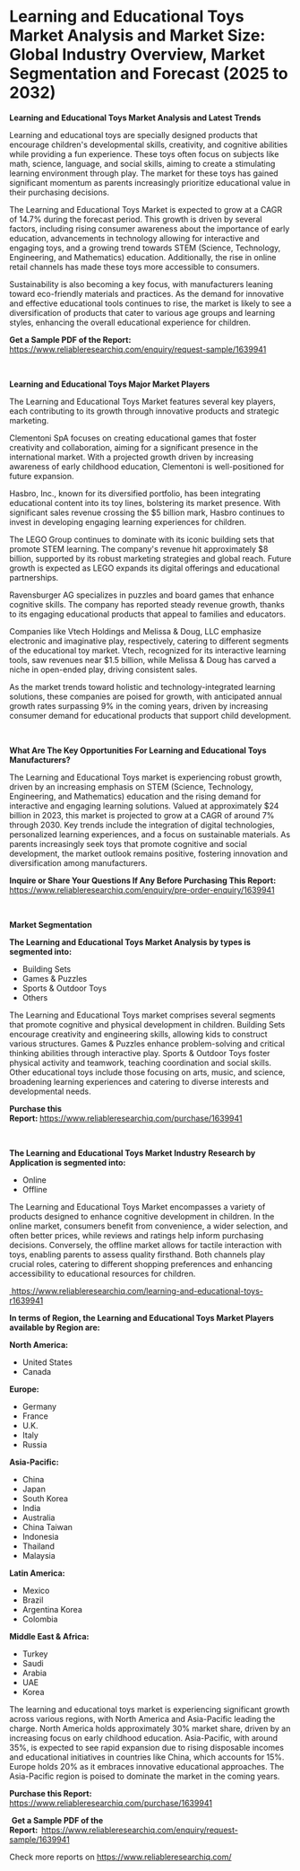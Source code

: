 <p><h1>Learning and Educational Toys Market Analysis and Market Size: Global Industry Overview, Market Segmentation and Forecast (2025 to 2032)</h1></p><p><strong>Learning and Educational Toys Market Analysis and Latest Trends</strong></p>
<p><p>Learning and educational toys are specially designed products that encourage children's developmental skills, creativity, and cognitive abilities while providing a fun experience. These toys often focus on subjects like math, science, language, and social skills, aiming to create a stimulating learning environment through play. The market for these toys has gained significant momentum as parents increasingly prioritize educational value in their purchasing decisions.</p><p>The Learning and Educational Toys Market is expected to grow at a CAGR of 14.7% during the forecast period. This growth is driven by several factors, including rising consumer awareness about the importance of early education, advancements in technology allowing for interactive and engaging toys, and a growing trend towards STEM (Science, Technology, Engineering, and Mathematics) education. Additionally, the rise in online retail channels has made these toys more accessible to consumers. </p><p>Sustainability is also becoming a key focus, with manufacturers leaning toward eco-friendly materials and practices. As the demand for innovative and effective educational tools continues to rise, the market is likely to see a diversification of products that cater to various age groups and learning styles, enhancing the overall educational experience for children.</p></p>
<p><strong>Get a Sample PDF of the Report:&nbsp;</strong> <a href="https://www.reliableresearchiq.com/enquiry/request-sample/1639941?utm_campaign=2443&utm_medium=2&utm_source=Github&utm_content=ia&utm_term=04042025&utm_id=learning-and-educational-toys">https://www.reliableresearchiq.com/enquiry/request-sample/1639941</a></p>
<p>&nbsp;</p>
<p><strong>Learning and Educational Toys Major Market Players</strong></p>
<p><p>The Learning and Educational Toys Market features several key players, each contributing to its growth through innovative products and strategic marketing. </p><p>Clementoni SpA focuses on creating educational games that foster creativity and collaboration, aiming for a significant presence in the international market. With a projected growth driven by increasing awareness of early childhood education, Clementoni is well-positioned for future expansion.</p><p>Hasbro, Inc., known for its diversified portfolio, has been integrating educational content into its toy lines, bolstering its market presence. With significant sales revenue crossing the $5 billion mark, Hasbro continues to invest in developing engaging learning experiences for children.</p><p>The LEGO Group continues to dominate with its iconic building sets that promote STEM learning. The company's revenue hit approximately $8 billion, supported by its robust marketing strategies and global reach. Future growth is expected as LEGO expands its digital offerings and educational partnerships.</p><p>Ravensburger AG specializes in puzzles and board games that enhance cognitive skills. The company has reported steady revenue growth, thanks to its engaging educational products that appeal to families and educators.</p><p>Companies like Vtech Holdings and Melissa & Doug, LLC emphasize electronic and imaginative play, respectively, catering to different segments of the educational toy market. Vtech, recognized for its interactive learning tools, saw revenues near $1.5 billion, while Melissa & Doug has carved a niche in open-ended play, driving consistent sales.</p><p>As the market trends toward holistic and technology-integrated learning solutions, these companies are poised for growth, with anticipated annual growth rates surpassing 9% in the coming years, driven by increasing consumer demand for educational products that support child development.</p></p>
<p>&nbsp;</p>
<p><strong>What Are The Key Opportunities For Learning and Educational Toys Manufacturers?</strong></p>
<p><p>The Learning and Educational Toys market is experiencing robust growth, driven by an increasing emphasis on STEM (Science, Technology, Engineering, and Mathematics) education and the rising demand for interactive and engaging learning solutions. Valued at approximately $24 billion in 2023, this market is projected to grow at a CAGR of around 7% through 2030. Key trends include the integration of digital technologies, personalized learning experiences, and a focus on sustainable materials. As parents increasingly seek toys that promote cognitive and social development, the market outlook remains positive, fostering innovation and diversification among manufacturers.</p></p>
<p><strong>Inquire or Share Your Questions If Any Before Purchasing This Report:</strong> <a href="https://www.reliableresearchiq.com/enquiry/pre-order-enquiry/1639941?utm_campaign=2443&utm_medium=2&utm_source=Github&utm_content=ia&utm_term=04042025&utm_id=learning-and-educational-toys">https://www.reliableresearchiq.com/enquiry/pre-order-enquiry/1639941</a></p>
<p>&nbsp;</p>
<p><strong>Market Segmentation</strong></p>
<p><strong>The Learning and Educational Toys Market Analysis by types is segmented into:</strong></p>
<p><ul><li>Building Sets</li><li>Games & Puzzles</li><li>Sports & Outdoor Toys</li><li>Others</li></ul></p>
<p><p>The Learning and Educational Toys market comprises several segments that promote cognitive and physical development in children. Building Sets encourage creativity and engineering skills, allowing kids to construct various structures. Games & Puzzles enhance problem-solving and critical thinking abilities through interactive play. Sports & Outdoor Toys foster physical activity and teamwork, teaching coordination and social skills. Other educational toys include those focusing on arts, music, and science, broadening learning experiences and catering to diverse interests and developmental needs.</p></p>
<p><strong>Purchase this Report:&nbsp;</strong><a href="https://www.reliableresearchiq.com/purchase/1639941?utm_campaign=2443&utm_medium=2&utm_source=Github&utm_content=ia&utm_term=04042025&utm_id=learning-and-educational-toys">https://www.reliableresearchiq.com/purchase/1639941</a></p>
<p>&nbsp;</p>
<p><strong>The Learning and Educational Toys Market Industry Research by Application is segmented into:</strong></p>
<p><ul><li>Online</li><li>Offline</li></ul></p>
<p><p>The Learning and Educational Toys Market encompasses a variety of products designed to enhance cognitive development in children. In the online market, consumers benefit from convenience, a wider selection, and often better prices, while reviews and ratings help inform purchasing decisions. Conversely, the offline market allows for tactile interaction with toys, enabling parents to assess quality firsthand. Both channels play crucial roles, catering to different shopping preferences and enhancing accessibility to educational resources for children.</p></p>
<p><a href="https://www.reliableresearchiq.com/learning-and-educational-toys-r1639941?utm_campaign=2443&utm_medium=2&utm_source=Github&utm_content=ia&utm_term=04042025&utm_id=learning-and-educational-toys">&nbsp;https://www.reliableresearchiq.com/learning-and-educational-toys-r1639941</a></p>
<p><strong>In terms of Region, the Learning and Educational Toys Market Players available by Region are:</strong></p>
<p>
    <p> <strong> North America: </strong>
        <ul>
            <li>United States</li>
            <li>Canada</li>
        </ul>
        </p> 
    <p> <strong> Europe: </strong>
        <ul>
            <li>Germany</li>
            <li>France</li>
            <li>U.K.</li>
            <li>Italy</li>
            <li>Russia</li>
        </ul>
        </p> 
    <p> <strong> Asia-Pacific: </strong>
        <ul>
            <li>China</li>
            <li>Japan</li>
            <li>South Korea</li>
            <li>India</li>
            <li>Australia</li>
            <li>China Taiwan</li>
            <li>Indonesia</li>
            <li>Thailand</li>
            <li>Malaysia</li>
        </ul>
        </p> 
    <p> <strong> Latin America: </strong>
        <ul>
            <li>Mexico</li>
            <li>Brazil</li>
            <li>Argentina Korea</li>
            <li>Colombia</li>
        </ul>
        </p> 
    <p> <strong> Middle East & Africa: </strong>
        <ul>
            <li>Turkey</li>
            <li>Saudi</li>
            <li>Arabia</li>
            <li>UAE</li>
            <li>Korea</li>
        </ul>
    </p>
    </p>
<p><p>The learning and educational toys market is experiencing significant growth across various regions, with North America and Asia-Pacific leading the charge. North America holds approximately 30% market share, driven by an increasing focus on early childhood education. Asia-Pacific, with around 35%, is expected to see rapid expansion due to rising disposable incomes and educational initiatives in countries like China, which accounts for 15%. Europe holds 20% as it embraces innovative educational approaches. The Asia-Pacific region is poised to dominate the market in the coming years.</p></p>
<p><strong>Purchase this Report: </strong><a href="https://www.reliableresearchiq.com/purchase/1639941?utm_campaign=2443&utm_medium=2&utm_source=Github&utm_content=ia&utm_term=04042025&utm_id=learning-and-educational-toys">https://www.reliableresearchiq.com/purchase/1639941</a></p>
<p>&nbsp;<strong>Get a Sample PDF of the Report:&nbsp;&nbsp;</strong><a href="https://www.reliableresearchiq.com/enquiry/request-sample/1639941?utm_campaign=2443&utm_medium=2&utm_source=Github&utm_content=ia&utm_term=04042025&utm_id=learning-and-educational-toys">https://www.reliableresearchiq.com/enquiry/request-sample/1639941</a></p>
<p><strong></strong></p>
<p>Check more reports on <a href="https://www.reliableresearchiq.com/?utm_campaign=2443&utm_medium=2&utm_source=Github&utm_content=ia&utm_term=04042025&utm_id=learning-and-educational-toys">https://www.reliableresearchiq.com/</a></p>